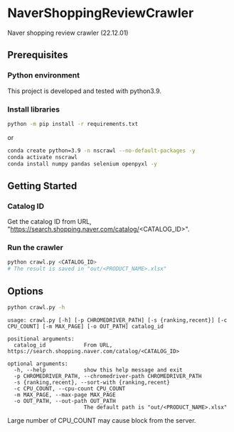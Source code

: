 # NaverShoppingReviewCrawler

Naver shopping review crawler (22.12.01)


## Prerequisites
### Python environment
This project is developed and tested with python3.9.

### Install libraries
```bash
python -m pip install -r requirements.txt
```
or
```bash
conda create python=3.9 -n nscrawl --no-default-packages -y
conda activate nscrawl
conda install numpy pandas selenium openpyxl -y
```

## Getting Started

### Catalog ID
Get the catalog ID from URL,
"https://search.shopping.naver.com/catalog/<CATALOG_ID>".

### Run the crawler
```bash
python crawl.py <CATALOG_ID>
# The result is saved in "out/<PRODUCT_NAME>.xlsx"
```

## Options
```bash
python crawl.py -h
```
```
usage: crawl.py [-h] [-p CHROMEDRIVER_PATH] [-s {ranking,recent}] [-c CPU_COUNT] [-m MAX_PAGE] [-o OUT_PATH] catalog_id

positional arguments:
  catalog_id            From URL, https://search.shopping.naver.com/catalog/<CATALOG_ID>

optional arguments:
  -h, --help            show this help message and exit
  -p CHROMEDRIVER_PATH, --chromedriver-path CHROMEDRIVER_PATH
  -s {ranking,recent}, --sort-with {ranking,recent}
  -c CPU_COUNT, --cpu-count CPU_COUNT
  -m MAX_PAGE, --max-page MAX_PAGE
  -o OUT_PATH, --out-path OUT_PATH
                        The default path is "out/<PRODUCT_NAME>.xlsx"
```

Large number of CPU_COUNT may cause block from the server.
